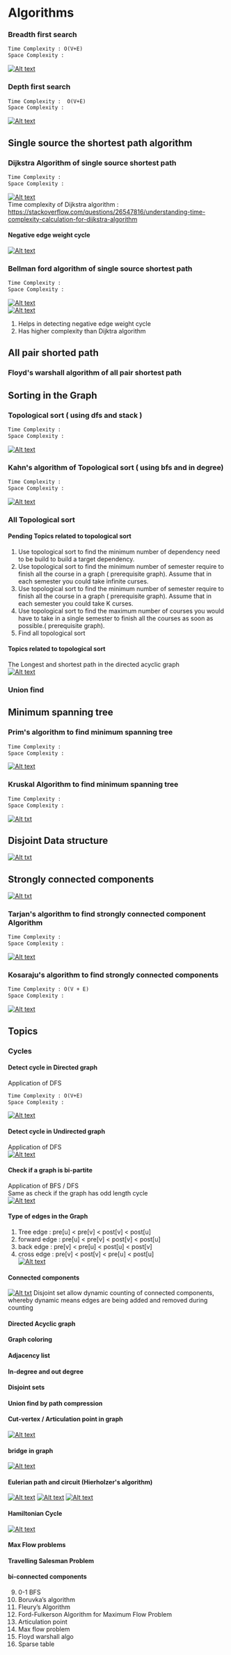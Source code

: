 # Algorithms

### Breadth first search

```html
Time Complexity : O(V+E)
Space Complexity :
```

[![Alt text](https://img.youtube.com/vi/oDqjPvD54Ss/0.jpg)](https://www.youtube.com/watch?v=oDqjPvD54Ss)

### Depth first search

```html
Time Complexity :  O(V+E)
Space Complexity :
```

[![Alt text](https://img.youtube.com/vi/7fujbpJ0LB4/0.jpg)](https://www.youtube.com/watch?v=7fujbpJ0LB4)

## Single source the shortest path algorithm

### Dijkstra Algorithm of single source shortest path

```html
Time Complexity :
Space Complexity :
```

[![Alt text](https://img.youtube.com/vi/pSqmAO-m7Lk/0.jpg)](https://www.youtube.com/watch?v=pSqmAO-m7Lk)  
Time complexity of Dijkstra
algorithm : https://stackoverflow.com/questions/26547816/understanding-time-complexity-calculation-for-dijkstra-algorithm

#### Negative edge weight cycle

[![Alt text](https://img.youtube.com/vi/0HXYTi6ZG5Q/0.jpg)](https://www.youtube.com/watch?v=0HXYTi6ZG5Q)

### Bellman ford algorithm of single source shortest path

```html
Time Complexity :
Space Complexity :
```

[![Alt text](https://img.youtube.com/vi/FrLWd1tJ_Wc/0.jpg)](https://www.youtube.com/watch?v=FrLWd1tJ_Wc)  
[![Alt text](https://img.youtube.com/vi/lyw4FaxrwHg/0.jpg)](https://www.youtube.com/watch?v=lyw4FaxrwHg)

1. Helps in detecting negative edge weight cycle
2. Has higher complexity than Dijktra algorithm

## All pair shorted path

### Floyd's warshall algorithm of all pair shortest path

## Sorting in the Graph

### Topological sort ( using dfs and stack )

```html
Time Complexity :
Space Complexity :
```

[![Alt text](https://img.youtube.com/vi/eL-KzMXSXXI/0.jpg)](https://www.youtube.com/watch?v=eL-KzMXSXXI)

### Kahn's algorithm of Topological sort ( using bfs and in degree)

```html
Time Complexity :
Space Complexity :
```

[![Alt text](https://img.youtube.com/vi/cIBFEhD77b4/0.jpg)](https://www.youtube.com/watch?v=cIBFEhD77b4)

### All Topological sort

[comment]: <> (TODO)

#### Pending Topics related to topological sort

1. Use topological sort to find the minimum number of dependency need to be build to build a target dependency.
2. Use topological sort to find the minimum number of semester require to finish all the course in a graph (
   prerequisite graph). Assume that in each semester you could take infinite curses.
3. Use topological sort to find the minimum number of semester require to finish all the course in a graph (
   prerequisite graph). Assume that in each semester you could take K curses.
4. Use topological sort to find the maximum number of courses you would have to take in a single semester to finish all
   the courses as soon as possible.( prerequisite graph).
5. Find all topological sort

#### Topics related to topological sort

The Longest and shortest path in the directed acyclic graph  
[![Alt text](https://img.youtube.com/vi/TXkDpqjDMHA/0.jpg)](https://www.youtube.com/watch?v=TXkDpqjDMHA)

### Union find

[comment]: <> (TODO)

## Minimum spanning tree

### Prim's algorithm to find minimum spanning tree

```html
Time Complexity :
Space Complexity :
```

[![Alt text](https://img.youtube.com/vi/jsmMtJpPnhU/0.jpg)](https://www.youtube.com/watch?v=jsmMtJpPnhU)

### Kruskal Algorithm to find minimum spanning tree

```html
Time Complexity :
Space Complexity :
```

[![Alt txt](../../resources/wiki.png)](https://en.wikipedia.org/wiki/Kruskal%27s_algorithm)

## Disjoint Data structure 

[![Alt txt](../../resources/wiki.png)](https://en.wikipedia.org/wiki/Disjoint-set_data_structure)

## Strongly connected components

[![Alt txt](../../resources/wiki.png)](https://en.wikipedia.org/wiki/Strongly_connected_component)

### Tarjan's algorithm to find strongly connected component Algorithm

```html
Time Complexity :
Space Complexity :
```

[![Alt text](https://img.youtube.com/vi/wUgWX0nc4NY/0.jpg)](https://www.youtube.com/watch?v=wUgWX0nc4NY)

### Kosaraju's algorithm to find strongly connected components

```html
Time Complexity : O(V + E)
Space Complexity :
```

[![Alt text](https://img.youtube.com/vi/Rs6DXyWpWrI/0.jpg)](https://www.youtube.com/watch?v=Rs6DXyWpWrI)

## Topics

### Cycles

#### Detect cycle in Directed graph

Application of DFS

```html
Time Complexity : O(V+E)
Space Complexity :
```

[![Alt text](https://img.youtube.com/vi/joqmqvHC_Bo/0.jpg)](https://www.youtube.com/watch?v=joqmqvHC_Bo)

#### Detect cycle in Undirected graph

Application of DFS  
[![Alt text](https://img.youtube.com/vi/6ZRhq2oFCuo/0.jpg)](https://www.youtube.com/watch?v=6ZRhq2oFCuo)

#### Check if a graph is bi-partite

Application of BFS / DFS  
Same as check if the graph has odd length cycle  
[![Alt text](https://img.youtube.com/vi/0ACfAqs8mm0/0.jpg)](https://www.youtube.com/watch?v=0ACfAqs8mm0&t=611s)

#### Type of edges in the Graph

1. Tree edge : pre[u] < pre[v] < post[v] < post[u]
2. forward edge : pre[u] < pre[v] < post[v] < post[u]
4. back edge : pre[v] < pre[u] < post[u] < post[v]
3. cross edge : pre[v] < post[v] < pre[u] < post[u]   
   [![Alt text](https://img.youtube.com/vi/Y78KivF-hm0/0.jpg)](https://www.youtube.com/watch?v=Y78KivF-hm0)

#### Connected components

[![Alt txt](../../resources/wiki.png)](https://en.wikipedia.org/wiki/Component_(graph_theory))  
Disjoint set allow dynamic counting of connected components, whereby dynamic means edges are being added and removed during counting

#### Directed Acyclic graph

[comment]: <> (TODO)

#### Graph coloring

[comment]: <> (TODO)

#### Adjacency list

[comment]: <> (TODO)

#### In-degree and out degree

[comment]: <> (TODO)

#### Disjoint sets

[comment]: <> (TODO)

#### Union find by path compression

[comment]: <> (TODO)

#### Cut-vertex / Articulation point in graph

[![Alt text](https://img.youtube.com/vi/BxAgmaLWaq4/0.jpg)](https://www.youtube.com/watch?v=BxAgmaLWaq4)

#### bridge in graph

[![Alt text](https://img.youtube.com/vi/zxu0dL436gI/0.jpg)](https://www.youtube.com/watch?v=zxu0dL436gI)

#### Eulerian path and circuit (Hierholzer's algorithm)

[![Alt text](https://img.youtube.com/vi/xR4sGgwtR2I/0.jpg)](https://www.youtube.com/watch?v=xR4sGgwtR2I)
[![Alt text](https://img.youtube.com/vi/8MpoO2zA2l4/0.jpg)](https://www.youtube.com/watch?v=8MpoO2zA2l4)
[![Alt text](https://img.youtube.com/vi/1V_6nUUNoms/0.jpg)](https://www.youtube.com/watch?v=1V_6nUUNoms)

#### Hamiltonian Cycle

[![Alt text](https://img.youtube.com/vi/wh9mZCUf-z4/0.jpg)](https://www.youtube.com/watch?v=wh9mZCUf-z4)

#### Max Flow problems

[comment]: <> (TODO)

#### Travelling Salesman Problem

[comment]: <> (TODO)

#### bi-connected components

[comment]: <> (TODO)

9. 0-1 BFS
11. Boruvka’s algorithm
13. Fleury’s Algorithm
14. Ford-Fulkerson Algorithm for Maximum Flow Problem
15. Articulation point
18. Max flow problem
19. Floyd warshall algo
21. Sparse table 

